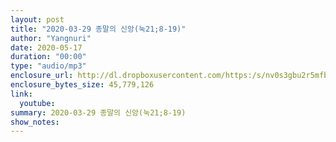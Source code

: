 ```yaml
---
layout: post
title: "2020-03-29 종말의 신앙(눅21;8-19)"
author: "Yangnuri"
date: 2020-05-17
duration: "00:00"
type: "audio/mp3"
enclosure_url: http://dl.dropboxusercontent.com/https:/s/nv0s3gbu2r5mfbh/yangnurichurch200329.mp3
enclosure_bytes_size: 45,779,126
link:
  youtube: 
summary: 2020-03-29 종말의 신앙(눅21;8-19)
show_notes:
---
```

